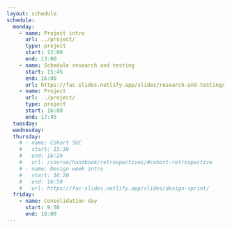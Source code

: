 ```yaml
---
layout: schedule
schedule:
  monday:
    - name: Project intro
      url: ../project/
      type: project
      start: 12:00
      end: 13:00
    - name: Schedule research and testing
      start: 15:45
      end: 16:00
      url: https://fac-slides.netlify.app/slides/research-and-testing/
    - name: Project
      url: ../project/
      type: project
      start: 16:00
      end: 17:45
  tuesday:
  wednesday:
  thursday:
    # - name: Cohort SGC
    #   start: 15:30
    #   end: 16:20
    #   url: /course/handbook/retrospectives/#cohort-retrospective
    # - name: Design week intro
    #   start: 16:20
    #   end: 16:50
    #   url: https://fac-slides.netlify.app/slides/design-sprint/
  friday:
    - name: Consolidation day
      start: 9:50
      end: 18:00
---
```

